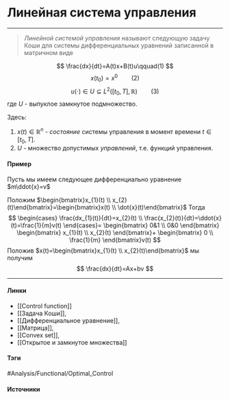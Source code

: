 # Линейная система управления
***
>*Линейной системой управления* называют следующую задачу Коши для системы дифференциальных уравнений записанной в матричном виде

$$
\frac{dx}{dt}=A(t)x+B(t)u\qquad(1)
$$
$$
x(t_{0})=x^{0}\qquad(2)
$$
$$
u(\cdot)\in U\subseteq L^{2}([t_{0},T],\mathbb{R})\qquad(3)
$$
где $U$ - выпуклое замкнутое подмножество.

Здесь: 
1. $x(t)\in\mathbb{R}^{n}$ - *состояние* системы управления в момент времени $t\in[t_{0},T]$.
2. $U$ - множество допустимых *управлений*, т.е. функций управления.

#### Пример
Пусть мы имеем следующее дифференциально уравнение $m\ddot{x}=v$

Положим $\begin{bmatrix}x_{1}(t) \\ x_{2}(t)\end{bmatrix}=\begin{bmatrix}x(t) \\ \dot{x}(t)\end{bmatrix}$
Тогда
$$
\begin{cases}
\frac{dx_{1}(t)}{dt}=x_{2}(t) \\
\frac{x_{2}(t)}{dt}=\ddot{x}(t)=\frac{1}{m}v(t)
\end{cases}=
\begin{bmatrix}
0&1 \\ 0&0
\end{bmatrix}
\begin{bmatrix}
x_{1}(t) \\ x_{2}(t)
\end{bmatrix}+
\begin{bmatrix}
0 \\ \frac{1}{m}
\end{bmatrix}v(t)
$$
Положив $x(t)=\begin{bmatrix}x_{1}(t) \\ x_{2}(t)\end{bmatrix}$ мы получим
$$
\frac{dx}{dt}=Ax+bv
$$
***
#### Линки
- [[Control function]]
- [[Задача Коши]],
- [[Дифференциальное уравнение]],
- [[Матрица]],
- [[Convex set]],
- [[Открытое и замкнутое множества]]
#### Тэги
 #Analysis/Functional/Optimal_Control 
#### Источники
